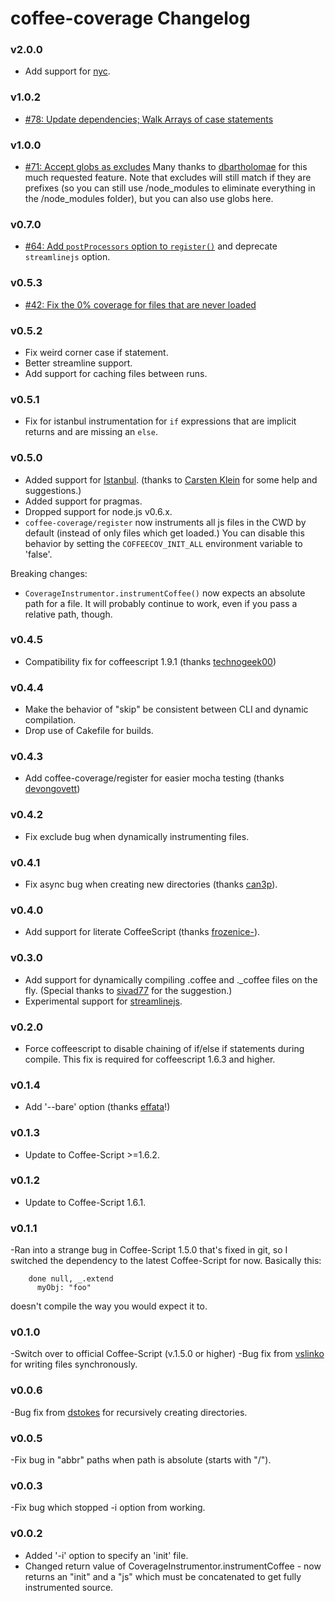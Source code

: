 # coffee-coverage Changelog

### v2.0.0
  - Add support for [nyc](https://github.com/istanbuljs/nyc).

### v1.0.2
  - [#78: Update dependencies; Walk Arrays of case statements](https://github.com/benbria/coffee-coverage/pull/78)

### v1.0.0
  - [#71: Accept globs as excludes](https://github.com/benbria/coffee-coverage/pull/71) Many thanks to
    [dbartholomae](https://github.com/dbartholomae) for this much requested feature.  Note that excludes will still
    match if they are prefixes (so you can still use /node_modules to eliminate everything in the /node_modules
    folder), but you can also use globs here.

### v0.7.0
  - [#64: Add `postProcessors` option to `register()`](https://github.com/benbria/coffee-coverage/pull/64) and deprecate `streamlinejs` option.

### v0.5.3
  - [#42: Fix the 0% coverage for files that are never loaded](https://github.com/benbria/coffee-coverage/pull/42)

### v0.5.2
  - Fix weird corner case if statement.
  - Better streamline support.
  - Add support for caching files between runs.

### v0.5.1
  - Fix for istanbul instrumentation for `if` expressions that are implicit returns and are missing
    an `else`.

### v0.5.0
  - Added support for [Istanbul](./docs/HOWTO-istanbul.md). (thanks to
    [Carsten Klein](https://github.com/silkentrance) for some help and suggestions.)
  - Added support for pragmas.
  - Dropped support for node.js v0.6.x.
  - `coffee-coverage/register` now instruments all js files in the CWD by default (instead of only
    files which get loaded.)  You can disable this behavior by setting the `COFFEECOV_INIT_ALL`
    environment variable to 'false'.

Breaking changes:
  - `CoverageInstrumentor.instrumentCoffee()` now expects an absolute path for a file.  It will
    probably continue to work, even if you pass a relative path, though.

### v0.4.5
  - Compatibility fix for coffeescript 1.9.1 (thanks [technogeek00](https://github.com/technogeek00))

### v0.4.4

  - Make the behavior of "skip" be consistent between CLI and dynamic compilation.
  - Drop use of Cakefile for builds.

### v0.4.3

  - Add coffee-coverage/register for easier mocha testing (thanks [devongovett](https://github.com/devongovett))

### v0.4.2

  - Fix exclude bug when dynamically instrumenting files.

### v0.4.1

  - Fix async bug when creating new directories (thanks [can3p](https://github.com/can3p)).

### v0.4.0

  - Add support for literate CoffeeScript (thanks [frozenice-](https://github.com/frozenice-)).

### v0.3.0

  - Add support for dynamically compiling .coffee and ._coffee files on the fly.  (Special thanks
    to [sivad77](https://github.com/sivad77) for the suggestion.)
  - Experimental support for [streamlinejs](https://github.com/Sage/streamlinejs).

### v0.2.0

  - Force coffeescript to disable chaining of if/else if statements during compile.  This
    fix is required for coffeescript 1.6.3 and higher.

### v0.1.4

  - Add '--bare' option (thanks [effata](https://github.com/effata)!)

### v0.1.3

  - Update to Coffee-Script >=1.6.2.

### v0.1.2

  - Update to Coffee-Script 1.6.1.

### v0.1.1

  -Ran into a strange bug in Coffee-Script 1.5.0 that's fixed in git, so I switched the dependency
   to the latest Coffee-Script for now.  Basically this:

        done null, _.extend
          myObj: "foo"

   doesn't compile the way you would expect it to.

### v0.1.0

  -Switch over to official Coffee-Script (v.1.5.0 or higher)
  -Bug fix from [vslinko](https://github.com/vslinko) for writing files synchronously.

### v0.0.6

  -Bug fix from [dstokes](https://github.com/dstokes) for recursively creating directories.

### v0.0.5

  -Fix bug in "abbr" paths when path is absolute (starts with "/").

### v0.0.3

  -Fix bug which stopped -i option from working.

### v0.0.2

 - Added '-i' option to specify an 'init' file.
 - Changed return value of CoverageInstrumentor.instrumentCoffee - now returns an
   "init" and a "js" which must be concatenated to get fully instrumented source.
